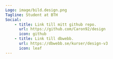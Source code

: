```yaml
---
Logo: image/bild.design.png
Tagline: Student at BTH
Social:
    - title: Link till mitt github repo.
      url: https://github.com/Caron92/design
      icon: github
    - title: Link till dbwebb.
      url: https://dbwebb.se/kurser/design-v3
      icon: leaf
---
```

